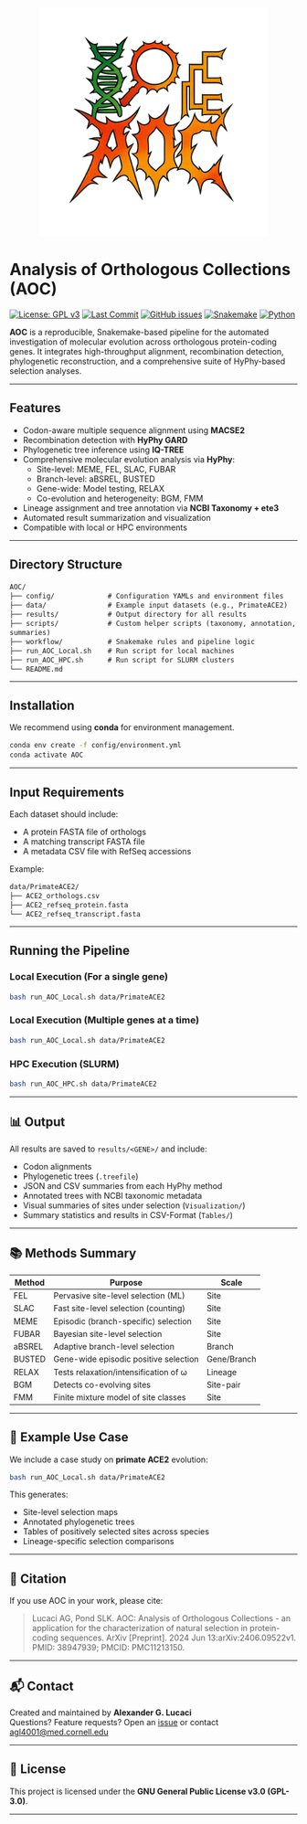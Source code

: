 
<p align="center">
  <img src="logo/AOC_Logo_3.png" alt="AOC Logo" width="400"/>
</p>

# Analysis of Orthologous Collections (AOC)

[![License: GPL v3](https://img.shields.io/badge/License-GPLv3-blue.svg)](https://github.com/aglucaci/Analysis-of-Orthologous-Collections/blob/main/LICENSE)
[![Last Commit](https://img.shields.io/github/last-commit/aglucaci/Analysis-of-Orthologous-Collections)](https://github.com/aglucaci/Analysis-of-Orthologous-Collections/commits/main)
[![GitHub issues](https://img.shields.io/github/issues/aglucaci/Analysis-of-Orthologous-Collections)](https://github.com/aglucaci/Analysis-of-Orthologous-Collections/issues)
[![Snakemake](https://img.shields.io/badge/Snakemake-pipeline-brightgreen)](https://snakemake.readthedocs.io/)
[![Python](https://img.shields.io/badge/Python-3.10+-blue.svg)](https://www.python.org/)


**AOC** is a reproducible, Snakemake-based pipeline for the automated investigation of molecular evolution across orthologous protein-coding genes. It integrates high-throughput alignment, recombination detection, phylogenetic reconstruction, and a comprehensive suite of HyPhy-based selection analyses.

---

## Features

- Codon-aware multiple sequence alignment using **MACSE2**
- Recombination detection with **HyPhy GARD**
- Phylogenetic tree inference using **IQ-TREE**
- Comprehensive molecular evolution analysis via **HyPhy**:
  - Site-level: MEME, FEL, SLAC, FUBAR
  - Branch-level: aBSREL, BUSTED
  - Gene-wide: Model testing, RELAX
  - Co-evolution and heterogeneity: BGM, FMM
- Lineage assignment and tree annotation via **NCBI Taxonomy + ete3**
- Automated result summarization and visualization
- Compatible with local or HPC environments

---

## Directory Structure

```
AOC/
├── config/             # Configuration YAMLs and environment files
├── data/               # Example input datasets (e.g., PrimateACE2)
├── results/            # Output directory for all results
├── scripts/            # Custom helper scripts (taxonomy, annotation, summaries)
├── workflow/           # Snakemake rules and pipeline logic
├── run_AOC_Local.sh    # Run script for local machines
├── run_AOC_HPC.sh      # Run script for SLURM clusters
└── README.md
```

---

## Installation

We recommend using **conda** for environment management.

```bash
conda env create -f config/environment.yml
conda activate AOC
```

---

## Input Requirements

Each dataset should include:
- A protein FASTA file of orthologs
- A matching transcript FASTA file
- A metadata CSV file with RefSeq accessions

Example:

```
data/PrimateACE2/
├── ACE2_orthologs.csv
├── ACE2_refseq_protein.fasta
└── ACE2_refseq_transcript.fasta
```

---

## Running the Pipeline

### Local Execution (For a single gene)

```bash
bash run_AOC_Local.sh data/PrimateACE2
```

### Local Execution (Multiple genes at a time)

```bash
bash run_AOC_Local.sh data/PrimateACE2
```

### HPC Execution (SLURM)

```bash
bash run_AOC_HPC.sh data/PrimateACE2
```

---

## 📊 Output

All results are saved to `results/<GENE>/` and include:
- Codon alignments
- Phylogenetic trees (`.treefile`)
- JSON and CSV summaries from each HyPhy method
- Annotated trees with NCBI taxonomic metadata
- Visual summaries of sites under selection (`Visualization/`)
- Summary statistics and results in CSV-Format (`Tables/`)

---

## 📚 Methods Summary

| Method   | Purpose                                  | Scale         |
|----------|------------------------------------------|----------------|
| FEL      | Pervasive site-level selection (ML)      | Site           |
| SLAC     | Fast site-level selection (counting)     | Site           |
| MEME     | Episodic (branch-specific) selection     | Site           |
| FUBAR    | Bayesian site-level selection            | Site           |
| aBSREL   | Adaptive branch-level selection          | Branch         |
| BUSTED   | Gene-wide episodic positive selection    | Gene/Branch    |
| RELAX    | Tests relaxation/intensification of ω    | Lineage        |
| BGM      | Detects co-evolving sites                | Site-pair      |
| FMM      | Finite mixture model of site classes     | Site           |

---

## 🧪 Example Use Case

We include a case study on **primate ACE2** evolution:

```bash
bash run_AOC_Local.sh data/PrimateACE2
```

This generates:
- Site-level selection maps
- Annotated phylogenetic trees
- Tables of positively selected sites across species
- Lineage-specific selection comparisons

---

## 📖 Citation

If you use AOC in your work, please cite:

> Lucaci AG, Pond SLK. AOC: Analysis of Orthologous Collections - an application for the characterization of natural selection in protein-coding sequences. ArXiv [Preprint]. 2024 Jun 13:arXiv:2406.09522v1. PMID: 38947939; PMCID: PMC11213150.

---

## 📬 Contact

Created and maintained by **Alexander G. Lucaci**  
Questions? Feature requests? Open an [issue](https://github.com/aglucaci/Analysis-of-Orthologous-Collections/issues) or contact [agl4001@med.cornell.edu](mailto:agl4001@med.cornell.edu)

---

## 📄 License

This project is licensed under the **GNU General Public License v3.0 (GPL-3.0)**.

---
